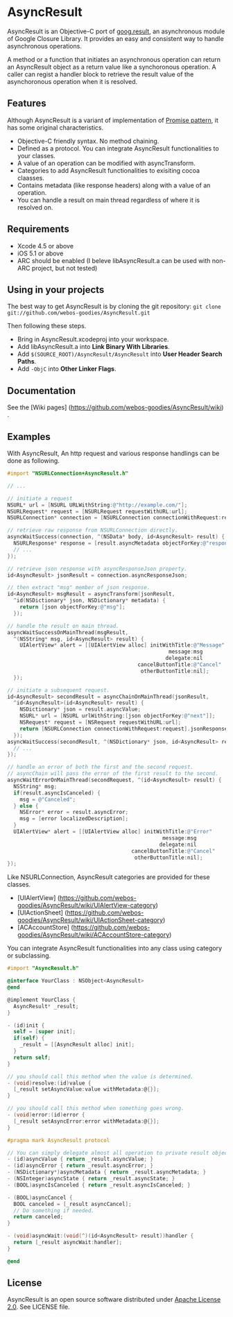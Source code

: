 AsyncResult
===========

AsyncResult is an Objective-C port of [goog.result], an asynchronous module of Google Closure Library. It provides an easy and consistent way to handle asynchronous operations.

A method or a function that initiates an asynchronous operation can return an AsyncResult object as a return value like a synchoronous operation. A caller can regist a handler block to retrieve the result value of the asynchoronous operation when it is resolved.

Features
--------

Although AsyncResult is a variant of implementation of [Promise pattern], it has some original characteristics.

 * Objective-C friendly syntax. No method chaining.
 * Defined as a protocol. You can integrate AsyncResult functionalities to your classes.
 * A value of an operation can be modified with asyncTransform.
 * Categories to add AsyncResult functionalities to exisiting cocoa claasses.
 * Contains metadata (like response headers) along with a value of an operation.
 * You can handle a result on main thread regardless of where it is resolved on.

Requirements
------------

 * Xcode 4.5 or above
 * iOS 5.1 or above
 * ARC should be enabled (I beleve libAsyncResult.a can be used with non-ARC project, but not tested)

Using in your projects
----------------------

The best way to get AsyncResult is by cloning the git repository: `git clone git://github.com/webos-goodies/AsyncResult.git`

Then following these steps.

 * Bring in AsyncResult.xcodeproj into your workspace.
 * Add libAsyncResult.a into **Link Binary With Libraries**.
 * Add `$(SOURCE_ROOT)/AsyncResult/AsyncResult` into **User Header Search Paths**.
 * Add `-ObjC` into **Other Linker Flags**.

Documentation
-------------

See the [Wiki pages] (https://github.com/webos-goodies/AsyncResult/wiki) .

Examples
--------

With AsyncResult, An http request and various response handlings can be done as following.

```objective-c
#import "NSURLConnection+AsyncResult.h"

// ...

// initiate a request
NSURL* url = [NSURL URLWithString:@"http://example.com/"];
NSURLRequest* request = [NSURLRequest requestWithURL:url];
NSURLConnection* connection = [NSURLConnection connectionWithRequest:request];

// retrieve raw response from NSURLConnection directly.
asyncWaitSuccess(connection, ^(NSData* body, id<AsyncResult> result) {
  NSURLResponse* response = [result.asyncMetadata objectForKey:@"response"];
  // ...
});

// retrieve json response with asyncResponseJson property.
id<AsyncResult> jsonResult = connection.asyncResponseJson;

// then extract "msg" member of json response.
id<AsyncResult> msgResult = asyncTransform(jsonResult,
  ^id(NSDictionary* json, NSDictionary* metadata) {
    return [json objectForKey:@"msg"];
  });

// handle the result on main thread.
asyncWaitSuccessOnMainThread(msgResult,
  ^(NSString* msg, id<AsyncResult> result) {
    UIAlertView* alert = [[UIAlertView alloc] initWithTitle:@"Message"
                                                    message:msg
                                                   delegate:nil
                                          cancelButtonTitle:@"Cancel"
                                           otherButtonTitle:nil];
  });

// initiate a subsequent request.
id<AsyncResult> secondResult = asyncChainOnMainThread(jsonResult,
  ^id<AsyncResult>(id<AsyncResult> result) {
    NSDictionary* json = result.asyncValue;
    NSURL* url = [NSURL urlWithString:[json objectForKey:@"next"]];
    NSRequest* request = [NSRequest requestWithURL:url];
    return [NSURLConnection connectionWithRequest:request].jsonResponse;
  });
asyncWaitSuccess(secondResult, ^(NSDictionary* json, id<AsyncResult> result) {
  // ...
});

// handle an error of both the first and the second request.
// asyncChain will pass the error of the first result to the second.
asyncWaitErrorOnMainThread(secondRequest, ^(id<AsyncResult> result) {
  NSString* msg;
  if(result.asyncIsCanceled) {
    msg = @"Canceled";
  } else {
    NSError* error = result.asyncError;
    msg = [error localizedDescription];
  }
  UIAlertView* alert = [[UIAlertView alloc] initWithTitle:@"Error"
                                                  message:msg
                                                 delegate:nil
                                        cancelButtonTitle:@"Cancel"
                                         otherButtonTitle:nil];
});
```

Like NSURLConnection, AsyncResult categories are provided for these classes.

 * [UIAlertView] (https://github.com/webos-goodies/AsyncResult/wiki/UIAlertView-category)
 * [UIActionSheet] (https://github.com/webos-goodies/AsyncResult/wiki/UIActionSheet-category)
 * [ACAccountStore] (https://github.com/webos-goodies/AsyncResult/wiki/ACAccountStore-category)

You can integrate AsyncResult functionalities into any class using category or subclassing.

```objective-c
#import "AsyncResult.h"

@interface YourClass : NSObject<AsyncResult>
@end

@implement YourClass {
  AsyncResult* _result;
}

- (id)init {
  self = [super init];
  if(self) {
    _result = [[AsyncResult alloc] init];
  }
  return self;
}

// you should call this method when the value is determined.
- (void)resolve:(id)value {
  [_result setAsyncValue:value withMetadata:@{}];
}

// you should call this method when something goes wrong.
- (void)error:(id)error {
  [_result setAsyncError:error withMetadata:@{}];
}

#pragma mark AsyncResult protocol

// You can simply delegate almost all operation to private result object.
- (id)asyncValue { return _result.asyncValue; }
- (id)asyncError { return _result.asyncError; }
- (NSDictionary*)asyncMetadata { return _result.asyncMetadata; }
- (NSInteger)asyncState { return _result.asyncState; }
- (BOOL)asyncIsCanceled { return _result.asyncIsCanceled; }

- (BOOL)asyncCancel {
  BOOL canceled = [_result asyncCancel];
  // Do something if needed.
  return canceled;
}

- (void)asyncWait:(void(^)(id<AsyncResult> result))handler {
  return [_result asyncWait:handler];
}

@end
```

License
-------

AsyncResult is an open source software distributed under [Apache License 2.0]. See LICENSE file.


[goog.result]: http://closure-library.googlecode.com/svn/docs/namespace_goog_result.html
[Promise pattern]: http://wiki.commonjs.org/wiki/Promises
[Apache License 2.0]: http://www.apache.org/licenses/LICENSE-2.0
